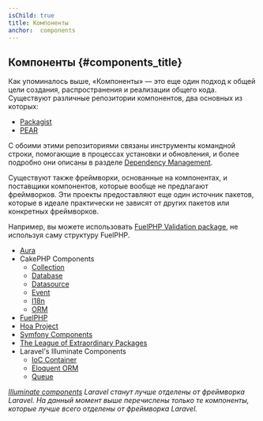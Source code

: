 ```yaml
---
isChild: true
title: Компоненты
anchor:  components
---
```


## Компоненты {#components_title}

Как упоминалось выше, «Компоненты» — это еще один подход к общей цели создания, распространения и реализации общего кода.
Существуют различные репозитории компонентов, два основных из которых:

* [Packagist]
* [PEAR]

С обоими этими репозиториями связаны инструменты командной строки, помогающие в процессах установки и обновления, и более подробно они описаны в разделе [Dependency Management].

Существуют также фреймворки, основанные на компонентах, и поставщики компонентов, которые вообще не предлагают фреймворков. Эти проекты предоставляют еще один источник пакетов, которые в идеале практически не зависят от других пакетов или конкретных фреймворков.

Например, вы можете использовать [FuelPHP Validation package], не используя саму структуру FuelPHP.

* [Aura]
* CakePHP Components
  * [Collection]
  * [Database]
  * [Datasource]
  * [Event]
  * [I18n]
  * [ORM]
* [FuelPHP]
* [Hoa Project]
* [Symfony Components]
* [The League of Extraordinary Packages]
* Laravel's Illuminate Components
  * [IoC Container]
  * [Eloquent ORM]
  * [Queue]

_[Illuminate components] Laravel станут лучше отделены от фреймворка Laravel. На данный момент выше перечислены только те
компоненты, которые лучше всего отделены от фреймворка Laravel._

[Packagist]: /#composer_and_packagist
[PEAR]: /#pear
[Dependency Management]: /#dependency_management
[FuelPHP Validation package]: https://github.com/fuelphp/validation
[Aura]: https://auraphp.com/framework/
[FuelPHP]: https://github.com/fuelphp
[Hoa Project]: https://github.com/hoaproject
[Symfony Components]: https://symfony.com/components
[The League of Extraordinary Packages]: https://thephpleague.com/
[IoC Container]: https://github.com/illuminate/container
[Eloquent ORM]: https://github.com/illuminate/database
[Queue]: https://github.com/illuminate/queue
[Illuminate components]: https://github.com/illuminate
[Collection]: https://github.com/cakephp/collection
[Database]: https://github.com/cakephp/database
[Datasource]: https://github.com/cakephp/datasource
[Event]: https://github.com/cakephp/event
[I18n]: https://github.com/cakephp/i18n
[ORM]: https://github.com/cakephp/orm
